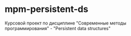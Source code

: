 # mpm-persistent-ds
Курсовой проект по дисциплине "Современные методы программирования" - "Persistent data structures"
